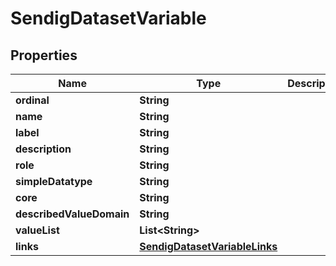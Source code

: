 

# SendigDatasetVariable


## Properties

| Name | Type | Description | Notes |
|------------ | ------------- | ------------- | -------------|
|**ordinal** | **String** |  |  [optional] |
|**name** | **String** |  |  [optional] |
|**label** | **String** |  |  [optional] |
|**description** | **String** |  |  [optional] |
|**role** | **String** |  |  [optional] |
|**simpleDatatype** | **String** |  |  [optional] |
|**core** | **String** |  |  [optional] |
|**describedValueDomain** | **String** |  |  [optional] |
|**valueList** | **List&lt;String&gt;** |  |  [optional] |
|**links** | [**SendigDatasetVariableLinks**](SendigDatasetVariableLinks.md) |  |  [optional] |




